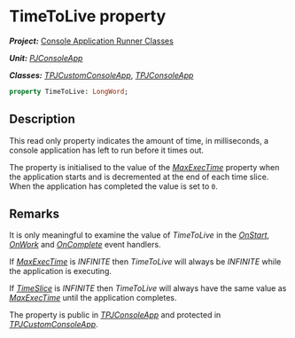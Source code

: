 # TimeToLive property

***Project:*** [Console Application Runner Classes](../API.md)

***Unit:*** [_PJConsoleApp_](./PJConsoleApp.md)

***Classes:*** [_TPJCustomConsoleApp_](./TPJCustomConsoleApp.md), [_TPJConsoleApp_](./TPJConsoleApp.md)

```pascal
property TimeToLive: LongWord;
```

## Description

This read only property indicates the amount of time, in milliseconds, a console application has left to run before it times out.

The property is initialised to the value of the [_MaxExecTime_](./TPJCustomConsoleApp-MaxExecTime.md) property when the application starts and is decremented at the end of each time slice. When the application has completed the value is set to `0`.

## Remarks

It is only meaningful to examine the value of _TimeToLive_ in the [_OnStart_](./TPJCustomConsoleApp-OnStart.md), [_OnWork_](./TPJCustomConsoleApp-OnWork.md) and [_OnComplete_](./TPJCustomConsoleApp-OnComplete.md) event handlers.

If [_MaxExecTime_](./TPJCustomConsoleApp-MaxExecTime.md) is _INFINITE_ then _TimeToLive_ will always be _INFINITE_ while the application is executing.

If [_TimeSlice_](./TPJCustomConsoleApp-TimeSlice.md) is _INFINITE_ then _TimeToLive_ will always have the same value as [_MaxExecTime_](TPJCustomConsoleApp-MaxExecTime.md) until the application completes.

The property is public in [_TPJConsoleApp_](./TPJConsoleApp.md) and protected in [_TPJCustomConsoleApp_](./TPJCustomConsoleApp.md).
